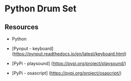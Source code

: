 # Python Drum Set

## Resources

* Python

* [Pynput - keyboard] (https://pynput.readthedocs.io/en/latest/keyboard.html)
* [PyPi - playsound] (https://pypi.org/project/playsound/)
* [PyPi - osascript] (https://pypi.org/project/osascript/)
